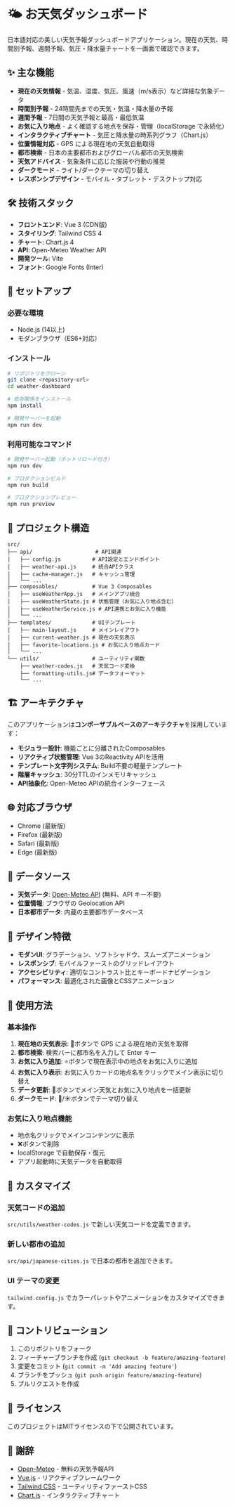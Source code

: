 # 🌤️ お天気ダッシュボード

日本語対応の美しい天気予報ダッシュボードアプリケーション。現在の天気、時間別予報、週間予報、気圧・降水量チャートを一画面で確認できます。

## ✨ 主な機能

- **現在の天気情報** - 気温、湿度、気圧、風速（m/s表示）など詳細な気象データ
- **時間別予報** - 24時間先までの天気・気温・降水量の予報
- **週間予報** - 7日間の天気予報と最高・最低気温
- **お気に入り地点** - よく確認する地点を保存・管理（localStorage で永続化）
- **インタラクティブチャート** - 気圧と降水量の時系列グラフ（Chart.js）
- **位置情報対応** - GPS による現在地の天気自動取得
- **都市検索** - 日本の主要都市およびグローバル都市の天気検索
- **天気アドバイス** - 気象条件に応じた服装や行動の推奨
- **ダークモード** - ライト/ダークテーマの切り替え
- **レスポンシブデザイン** - モバイル・タブレット・デスクトップ対応

## 🛠️ 技術スタック

- **フロントエンド**: Vue 3 (CDN版)
- **スタイリング**: Tailwind CSS 4
- **チャート**: Chart.js 4
- **API**: Open-Meteo Weather API
- **開発ツール**: Vite
- **フォント**: Google Fonts (Inter)

## 🚀 セットアップ

### 必要な環境
- Node.js (14以上)
- モダンブラウザ（ES6+対応）

### インストール

```bash
# リポジトリをクローン
git clone <repository-url>
cd weather-dashboard

# 依存関係をインストール
npm install

# 開発サーバーを起動
npm run dev
```

### 利用可能なコマンド

```bash
# 開発サーバー起動（ホットリロード付き）
npm run dev

# プロダクションビルド
npm run build

# プロダクションプレビュー
npm run preview
```

## 📁 プロジェクト構造

```
src/
├── api/                    # API関連
│   ├── config.js          # API設定とエンドポイント
│   ├── weather-api.js     # 統合APIクラス
│   ├── cache-manager.js   # キャッシュ管理
│   └── ...
├── composables/           # Vue 3 Composables
│   ├── useWeatherApp.js   # メインアプリ統合
│   ├── useWeatherState.js # 状態管理（お気に入り地点含む）
│   ├── useWeatherService.js # API連携とお気に入り機能
│   └── ...
├── templates/             # UIテンプレート
│   ├── main-layout.js     # メインレイアウト
│   ├── current-weather.js # 現在の天気表示
│   ├── favorite-locations.js # お気に入り地点カード
│   └── ...
└── utils/                 # ユーティリティ関数
    ├── weather-codes.js   # 天気コード変換
    ├── formatting-utils.js# データフォーマット
    └── ...
```

## 🏗️ アーキテクチャ

このアプリケーションは**コンポーザブルベースのアーキテクチャ**を採用しています：

- **モジュラー設計**: 機能ごとに分離されたComposables
- **リアクティブ状態管理**: Vue 3のReactivity APIを活用
- **テンプレート文字列システム**: Build不要の軽量テンプレート
- **階層キャッシュ**: 30分TTLのインメモリキャッシュ
- **API抽象化**: Open-Meteo APIの統合インターフェース

## 🌐 対応ブラウザ

- Chrome (最新版)
- Firefox (最新版)  
- Safari (最新版)
- Edge (最新版)

## 📡 データソース

- **天気データ**: [Open-Meteo API](https://open-meteo.com/) (無料、API キー不要)
- **位置情報**: ブラウザの Geolocation API
- **日本都市データ**: 内蔵の主要都市データベース

## 🎨 デザイン特徴

- **モダンUI**: グラデーション、ソフトシャドウ、スムーズアニメーション
- **レスポンシブ**: モバイルファーストのグリッドレイアウト
- **アクセシビリティ**: 適切なコントラスト比とキーボードナビゲーション
- **パフォーマンス**: 最適化された画像とCSSアニメーション

## 🎯 使用方法

### 基本操作
1. **現在地の天気表示**: 📍ボタンで GPS による現在地の天気を取得
2. **都市検索**: 検索バーに都市名を入力して Enter キー
3. **お気に入り追加**: ⭐ボタンで現在表示中の地点をお気に入りに追加
4. **お気に入り表示**: お気に入りカードの地点名をクリックでメイン表示に切り替え
5. **データ更新**: 🔄ボタンでメイン天気とお気に入り地点を一括更新
6. **ダークモード**: 🌙/☀️ボタンでテーマ切り替え

### お気に入り地点機能
- 地点名クリックでメインコンテンツに表示
- ❌ボタンで削除
- localStorage で自動保存・復元
- アプリ起動時に天気データを自動取得

## 🔧 カスタマイズ

### 天気コードの追加
`src/utils/weather-codes.js` で新しい天気コードを定義できます。

### 新しい都市の追加
`src/api/japanese-cities.js` で日本の都市を追加できます。

### UI テーマの変更
`tailwind.config.js` でカラーパレットやアニメーションをカスタマイズできます。

## 🤝 コントリビューション

1. このリポジトリをフォーク
2. フィーチャーブランチを作成 (`git checkout -b feature/amazing-feature`)
3. 変更をコミット (`git commit -m 'Add amazing feature'`)
4. ブランチをプッシュ (`git push origin feature/amazing-feature`)
5. プルリクエストを作成

## 📄 ライセンス

このプロジェクトはMITライセンスの下で公開されています。

## 🙏 謝辞

- [Open-Meteo](https://open-meteo.com/) - 無料の天気予報API
- [Vue.js](https://vuejs.org/) - リアクティブフレームワーク
- [Tailwind CSS](https://tailwindcss.com/) - ユーティリティファーストCSS
- [Chart.js](https://www.chartjs.org/) - インタラクティブチャート